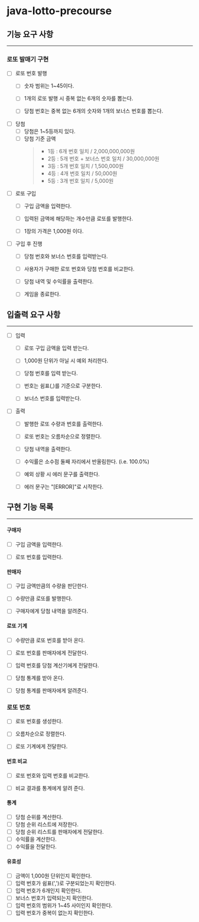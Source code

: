 # java-lotto-precourse

## 기능 요구 사항
* * * * * * * * * * * 
### 로또 발매기 구현
- [ ] 로또 번호 발행
    - [ ] 숫자 범위는 1~45이다.
    - [ ] 1개의 로또 발행 시 중복 없는 6개의 숫자를 뽑는다.
    - [ ] 당첨 번호는 중복 없는 6개의 숫자와 1개의 보너스 번호를 뽑는다.


- [ ] 당첨
  - [ ] 당첨은 1~5등까지 있다.
  - [ ] 당첨 기준 금액
    > - 1등 : 6개 번호 일치 / 2,000,000,000원
    > - 2등 : 5개 번호 + 보너스 번호 일치 / 30,000,000원
    > - 3등 : 5개 번호 일치 / 1,500,000원
    > - 4등 : 4개 번호 일치 / 50,000원
    > - 5등 : 3개 번호 일치 / 5,000원

- [ ] 로또 구입
  - [ ] 구입 금액을 입력한다.
  - [ ] 입력된 금액에 해당하는 개수만큼 로또를 발행한다.
  - [ ] 1장의 가격은 1,000원 이다.


- [ ] 구입 후 진행
  - [ ] 당첨 번호와 보너스 번호를 입력받는다.
  - [ ] 사용자가 구매한 로또 번호와 당첨 번호를 비교한다.
  - [ ] 당첨 내역 및 수익률을 출력한다.
  - [ ] 게임을 종료한다.



## 입출력 요구 사항
* * * * * * * * * * * 
- [ ] 입력
  - [ ] 로또 구입 금액을 입력 받는다.
  - [ ] 1,000원 단위가 아닐 시 예외 처리한다.
  - [ ] 당첨 번호를 입력 받는다.
  - [ ] 번호는 쉼표(,)를 기준으로 구분한다.
  - [ ] 보너스 번호를 입력받는다.


- [ ] 출력
  - [ ] 발행한 로또 수량과 번호를 출력한다.
  - [ ] 로또 번호는 오름차순으로 정렬한다.
  - [ ] 당첨 내역을 출력한다.
  - [ ] 수익률은 소수점 둘째 자리에서 반올림한다. (i.e. 100.0%)
  - [ ] 예외 상황 시 에러 문구를 출력한다.
  - [ ] 에러 문구는 "[ERROR]"로 시작한다.


## 구현 기능 목록
* * * * * * * * * * * 
#### 구매자
- [ ] 구입 금액을 입력한다.
- [ ] 로또 번호를 입력한다.


#### 판매자
- [ ] 구입 금액만큼의 수량을 판단한다.
- [ ] 수량만큼 로또를 발행한다.
- [ ] 구매자에게 당첨 내역을 알려준다.


#### 로또 기계
- [ ] 수량만큼 로또 번호를 받아 온다.
- [ ] 로또 번호를 판매자에게 전달한다.
- [ ] 입력 번호를 당첨 계산기에게 전달한다.
- [ ] 당첨 통계를 받아 온다.
- [ ] 당첨 통계를 판매자에게 알려준다.


### 로또 번호
- [ ] 로또 번호를 생성한다.
- [ ] 오름차순으로 정렬한다.
- [ ] 로또 기계에게 전달한다.


#### 번호 비교
- [ ] 로또 번호와 입력 번호를 비교한다.
- [ ] 비교 결과를 통계에게 알려 준다.


#### 통계
- [ ] 당첨 순위를 계산한다.
- [ ] 당첨 순위 리스트에 저장한다.
- [ ] 당첨 순위 리스트를 판매자에게 전달한다.
- [ ] 수익률을 계산한다.
- [ ] 수익률을 전달한다.

#### 유효성
- [ ] 금액이 1,000원 단위인지 확인한다.
- [ ] 입력 번호가 쉼표(',')로 구분되었는지 확인한다.
- [ ] 입력 번호가 6개인지 확인한다.
- [ ] 보너스 번호가 입력되는지 확인한다.
- [ ] 입력 번호의 범위가 1~45 사이인지 확인한다.
- [ ] 입력 번호가 중복이 없는지 확인한다.